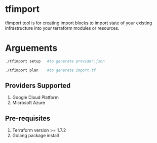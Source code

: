 # tfimport

tfimport tool is for creating import blocks to import state of your existing infrastructure into your terraform modules or resources.

# Arguements
```bash
./tfimport setup   #to generate provider.json 

./tfimport plan    #to generate import.tf
```

## Providers Supported
1. Google Cloud Platform
2. Microsoft Azure

## Pre-requisites
1. Terraform version >= 1.7.2
2. Golang package install